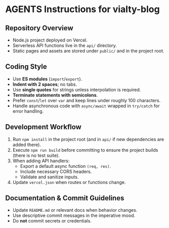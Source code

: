# AGENTS Instructions for vialty-blog

## Repository Overview
- Node.js project deployed on Vercel.
- Serverless API functions live in the `api/` directory.
- Static pages and assets are stored under `public/` and in the project root.

## Coding Style
- Use **ES modules** (`import`/`export`).
- **Indent with 2 spaces**; no tabs.
- Use **single quotes** for strings unless interpolation is required.
- **Terminate statements with semicolons**.
- Prefer `const`/`let` over `var` and keep lines under roughly 100 characters.
- Handle asynchronous code with `async/await` wrapped in `try/catch` for error handling.

## Development Workflow
1. Run `npm install` in the project root (and in `api/` if new dependencies are added there).
2. Execute `npm run build` before committing to ensure the project builds (there is no test suite).
3. When adding API handlers:
   - Export a default async function `(req, res)`.
   - Include necessary CORS headers.
   - Validate and sanitize inputs.
4. Update `vercel.json` when routes or functions change.

## Documentation & Commit Guidelines
- Update `README.md` or relevant docs when behavior changes.
- Use descriptive commit messages in the imperative mood.
- Do **not** commit secrets or credentials.

